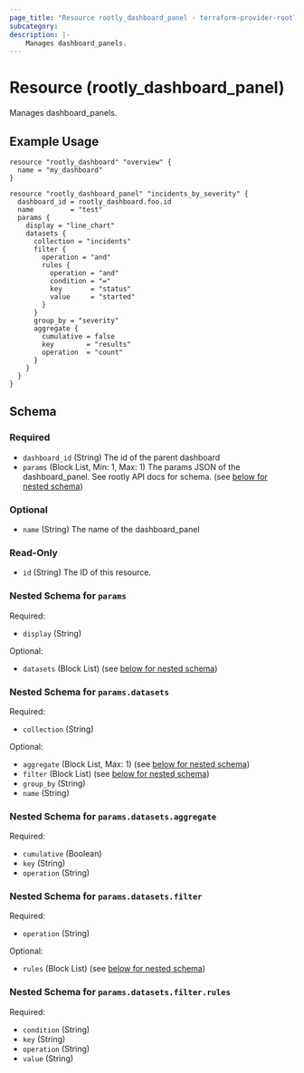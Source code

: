 ```yaml
---
page_title: "Resource rootly_dashboard_panel - terraform-provider-rootly"
subcategory:
description: |-
    Manages dashboard_panels.
---
```


# Resource (rootly_dashboard_panel)

Manages dashboard_panels.

## Example Usage

```shell
resource "rootly_dashboard" "overview" {
  name = "my_dashboard"
}

resource "rootly_dashboard_panel" "incidents_by_severity" {
  dashboard_id = rootly_dashboard.foo.id
  name         = "test"
  params {
    display = "line_chart"
    datasets {
      collection = "incidents"
      filter {
        operation = "and"
        rules {
          operation = "and"
          condition = "="
          key       = "status"
          value     = "started"
        }
      }
      group_by = "severity"
      aggregate {
        cumulative = false
        key        = "results"
        operation  = "count"
      }
    }
  }
}
```

<!-- schema generated by tfplugindocs -->
## Schema

### Required

- `dashboard_id` (String) The id of the parent dashboard
- `params` (Block List, Min: 1, Max: 1) The params JSON of the dashboard_panel. See rootly API docs for schema. (see [below for nested schema](#nestedblock--params))

### Optional

- `name` (String) The name of the dashboard_panel

### Read-Only

- `id` (String) The ID of this resource.

<a id="nestedblock--params"></a>
### Nested Schema for `params`

Required:

- `display` (String)

Optional:

- `datasets` (Block List) (see [below for nested schema](#nestedblock--params--datasets))

<a id="nestedblock--params--datasets"></a>
### Nested Schema for `params.datasets`

Required:

- `collection` (String)

Optional:

- `aggregate` (Block List, Max: 1) (see [below for nested schema](#nestedblock--params--datasets--aggregate))
- `filter` (Block List) (see [below for nested schema](#nestedblock--params--datasets--filter))
- `group_by` (String)
- `name` (String)

<a id="nestedblock--params--datasets--aggregate"></a>
### Nested Schema for `params.datasets.aggregate`

Required:

- `cumulative` (Boolean)
- `key` (String)
- `operation` (String)


<a id="nestedblock--params--datasets--filter"></a>
### Nested Schema for `params.datasets.filter`

Required:

- `operation` (String)

Optional:

- `rules` (Block List) (see [below for nested schema](#nestedblock--params--datasets--filter--rules))

<a id="nestedblock--params--datasets--filter--rules"></a>
### Nested Schema for `params.datasets.filter.rules`

Required:

- `condition` (String)
- `key` (String)
- `operation` (String)
- `value` (String)
